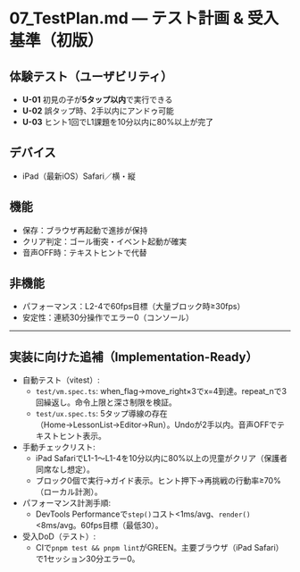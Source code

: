 # 07_TestPlan.md — テスト計画 & 受入基準（初版）

## 体験テスト（ユーザビリティ）
- **U-01** 初見の子が**5タップ以内**で実行できる
- **U-02** 誤タップ時、2手以内にアンドゥ可能
- **U-03** ヒント1回でL1課題を10分以内に80%以上が完了

## デバイス
- iPad（最新iOS）Safari／横・縦

## 機能
- 保存：ブラウザ再起動で進捗が保持
- クリア判定：ゴール衝突・イベント起動が確実
- 音声OFF時：テキストヒントで代替

## 非機能
- パフォーマンス：L2-4で60fps目標（大量ブロック時≥30fps）
- 安定性：連続30分操作でエラー0（コンソール）

---

## 実装に向けた追補（Implementation-Ready）

- 自動テスト（vitest）:
  - `test/vm.spec.ts`: when_flag→move_right×3でx=4到達。repeat_nで3回繰返し。命令上限と深さ制限を検証。
  - `test/ux.spec.ts`: 5タップ導線の存在（Home→LessonList→Editor→Run）。Undoが2手以内。音声OFFでテキストヒント表示。
- 手動チェックリスト:
  - iPad SafariでL1-1〜L1-4を10分以内に80%以上の児童がクリア（保護者同席なし想定）。
  - ブロック0個で実行→ガイド表示。ヒント押下→再挑戦の行動率≥70%（ローカル計測）。
- パフォーマンス計測手順:
  - DevTools Performanceで`step()`コスト<1ms/avg、`render()`<8ms/avg。60fps目標（最低30）。
- 受入DoD（テスト）:
  - CIで`pnpm test && pnpm lint`がGREEN。主要ブラウザ（iPad Safari）で1セッション30分エラー0。
